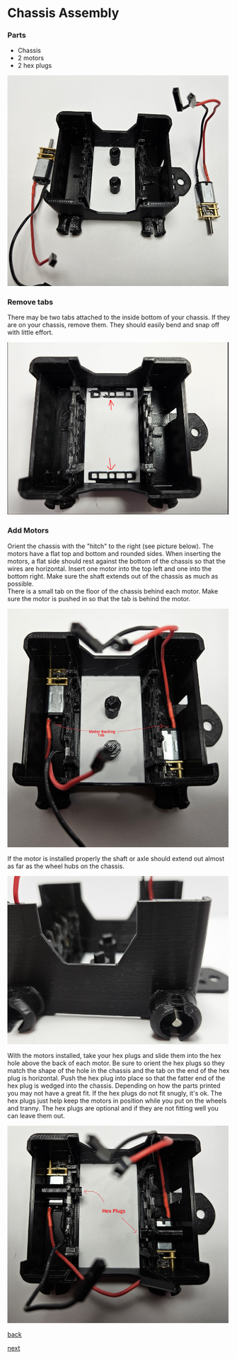 # Chassis Assembly

### Parts

- Chassis
- 2 motors
- 2 hex plugs

<img alt="Chassis and Motors Not Installed" src="/lessons/images/assembly/chassis_motors_1.jpg" width="500"/>


### Remove tabs

There may be two tabs attached to the inside bottom of your chassis.  If they are on your chassis, remove them.  They should easily bend and snap off with little effort.  

<img alt="Remove Tabs" src="/lessons/images/assembly/chassis_tabs.PNG" width="500"/>

### Add Motors

Orient the chassis with the "hitch" to the right (see picture below).
The motors have a flat top and bottom and rounded sides.  When inserting the motors, a flat side should rest against the bottom of the chassis so that the wires are horizontal.
Insert one motor into the top left and one into the bottom right.  Make sure the shaft extends out of the chassis as much as possible.  
There is a small tab on the floor of the chassis behind each motor.  Make sure the motor is pushed in so that the tab is behind the motor.

<img alt="Chassis and Motors Installed" src="/lessons/images/assembly/chassis_motors_installed.jpg" width="500"/>

If the motor is installed properly the shaft or axle should extend out almost as far as the wheel hubs on the chassis.

<img alt="Chassis and Motors Installed" src="/lessons/images/assembly/chassis_motor_shaft.jpg" width="500"/>

With the motors installed, take your hex plugs and slide them into the hex hole above the back of each motor.  Be sure to orient the hex plugs so they match the shape of the hole in the chassis and the tab on the end of the hex plug is horizontal.  Push the hex plug into place so that the fatter end of the hex plug is wedged into the chassis. 
Depending on how the parts printed you may not have a great fit.  If the hex plugs do not fit snugly, it's ok.  The hex plugs just help keep the motors in position while you put on the wheels and tranny.  The hex plugs are optional and if they are not fitting well you can leave them out.

<img alt="Chassis and Motors Installed" src="/lessons/images/assembly/chassis_motor_hexplugs.jpg" width="500"/>


[back](https://github.com/javaplus/MadScientist/blob/main/lessons/assembly/plate.md)


[next](https://github.com/javaplus/MadScientist/blob/main/lessons/assembly/wheels.md)